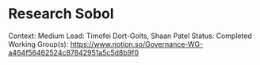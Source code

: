 # Research Sobol

Context: Medium
Lead: Timofei Dort-Golts, Shaan Patel
Status: Completed
Working Group(s): https://www.notion.so/Governance-WG-a464f56462524c87842951a5c5d8b9f0